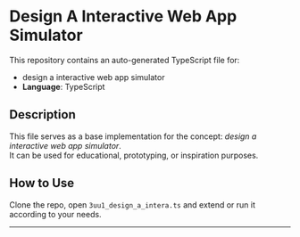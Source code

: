# Design A Interactive Web App Simulator

This repository contains an auto-generated TypeScript file for:

- design a interactive web app simulator
- **Language**: TypeScript

## Description

This file serves as a base implementation for the concept: *design a interactive web app simulator*.  
It can be used for educational, prototyping, or inspiration purposes.

## How to Use

Clone the repo, open `3uu1_design_a_intera.ts` and extend or run it according to your needs.

---


